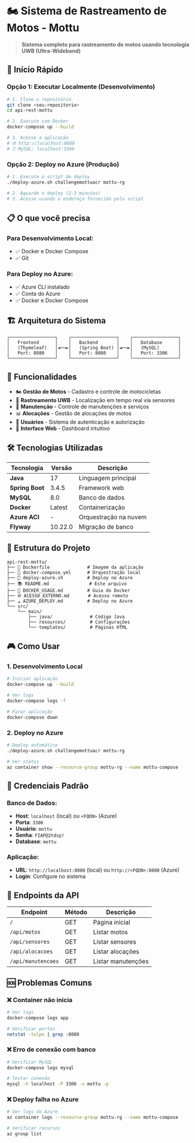 # 🏍️ Sistema de Rastreamento de Motos - Mottu

> **Sistema completo para rastreamento de motos usando tecnologia UWB (Ultra-Wideband)**

## 🚀 **Início Rápido**

### **Opção 1: Executar Localmente (Desenvolvimento)**
```bash
# 1. Clone o repositório
git clone <seu-repositorio>
cd api-rest-mottu

# 2. Execute com Docker
docker-compose up --build

# 3. Acesse a aplicação
# 🌐 http://localhost:8080
# 🗄️ MySQL: localhost:3306
```

### **Opção 2: Deploy no Azure (Produção)**
```bash
# 1. Execute o script de deploy
./deploy-azure.sh challengemottuacr mottu-rg

# 2. Aguarde o deploy (2-3 minutos)
# 3. Acesse usando o endereço fornecido pelo script
```

## 📋 **O que você precisa**

### **Para Desenvolvimento Local:**
- ✅ Docker e Docker Compose
- ✅ Git

### **Para Deploy no Azure:**
- ✅ Azure CLI instalado
- ✅ Conta do Azure
- ✅ Docker e Docker Compose

## 🏗️ **Arquitetura do Sistema**

```
┌─────────────────┐    ┌─────────────────┐    ┌─────────────────┐
│   Frontend      │    │   Backend       │    │   Database      │
│   (Thymeleaf)   │◄──►│   (Spring Boot) │◄──►│   (MySQL)       │
│   Port: 8080    │    │   Port: 8080    │    │   Port: 3306    │
└─────────────────┘    └─────────────────┘    └─────────────────┘
```

## 🎯 **Funcionalidades**

- 🏍️ **Gestão de Motos** - Cadastro e controle de motocicletas
- 📍 **Rastreamento UWB** - Localização em tempo real via sensores
- 🔧 **Manutenção** - Controle de manutenções e serviços
- 📊 **Alocações** - Gestão de alocações de motos
- 👥 **Usuários** - Sistema de autenticação e autorização
- 📱 **Interface Web** - Dashboard intuitivo

## 🛠️ **Tecnologias Utilizadas**

| Tecnologia | Versão | Descrição |
|------------|--------|-----------|
| **Java** | 17 | Linguagem principal |
| **Spring Boot** | 3.4.5 | Framework web |
| **MySQL** | 8.0 | Banco de dados |
| **Docker** | Latest | Containerização |
| **Azure ACI** | - | Orquestração na nuvem |
| **Flyway** | 10.22.0 | Migração de banco |

## 📁 **Estrutura do Projeto**

```
api-rest-mottu/
├── 🐳 Dockerfile              # Imagem da aplicação
├── 🐳 docker-compose.yml      # Orquestração local
├── 🚀 deploy-azure.sh         # Deploy no Azure
├── 📚 README.md               # Este arquivo
├── 📖 DOCKER_USAGE.md         # Guia do Docker
├── 🌐 ACESSO_EXTERNO.md       # Acesso remoto
├── ☁️ AZURE_DEPLOY.md         # Deploy no Azure
└── src/
    └── main/
        ├── java/              # Código Java
        ├── resources/         # Configurações
        └── templates/         # Páginas HTML
```

## 🎮 **Como Usar**

### **1. Desenvolvimento Local**
```bash
# Iniciar aplicação
docker-compose up --build

# Ver logs
docker-compose logs -f

# Parar aplicação
docker-compose down
```

### **2. Deploy no Azure**
```bash
# Deploy automático
./deploy-azure.sh challengemottuacr mottu-rg

# Ver status
az container show --resource-group mottu-rg --name mottu-compose
```

## 🔐 **Credenciais Padrão**

### **Banco de Dados:**
- **Host**: `localhost` (local) ou `<FQDN>` (Azure)
- **Porta**: `3306`
- **Usuário**: `mottu`
- **Senha**: `FIAP@2tdsp!`
- **Database**: `mottu`

### **Aplicação:**
- **URL**: `http://localhost:8080` (local) ou `http://<FQDN>:8080` (Azure)
- **Login**: Configure no sistema

## 📱 **Endpoints da API**

| Endpoint | Método | Descrição |
|----------|--------|-----------|
| `/` | GET | Página inicial |
| `/api/motos` | GET | Listar motos |
| `/api/sensores` | GET | Listar sensores |
| `/api/alocacoes` | GET | Listar alocações |
| `/api/manutencoes` | GET | Listar manutenções |

## 🆘 **Problemas Comuns**

### **❌ Container não inicia**
```bash
# Ver logs
docker-compose logs app

# Verificar portas
netstat -tulpn | grep :8080
```

### **❌ Erro de conexão com banco**
```bash
# Verificar MySQL
docker-compose logs mysql

# Testar conexão
mysql -h localhost -P 3306 -u mottu -p
```

### **❌ Deploy falha no Azure**
```bash
# Ver logs do Azure
az container logs --resource-group mottu-rg --name mottu-compose

# Verificar recursos
az group list
```